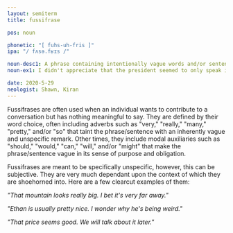```yaml
---
layout: semiterm
title: fussifrase

pos: noun

phonetic: "[ fuhs-uh-fris ]"
ipa: "/ fʌsə.fʁɪs /"

noun-desc1: A phrase containing intentionally vague words and/or sentence structure for the purpose of making very unspecific observations.
noun-ex1: I didn't appreciate that the president seemed to only speak in fussifrases.

date: 2020-5-29
neologist: Shawn, Kiran
---
```


<p class="info-text">Fussifrases are often used when an individual wants to contribute to a conversation but has nothing meaningful to say. They are defined by their word choice, often including adverbs such as "very," "really," "many," "pretty," and/or "so" that taint the phrase/sentence with an inherently vague and unspecific remark. Other times, they include modal auxiliaries such as "should," "would," "can," "will," and/or "might" that make the phrase/sentence vague in its sense of purpose and obligation.</p>

<p class="info-text">Fussifrases are meant to be specifically unspecific, however, this can be subjective. They are very much dependant upon the context of which they are shoehorned into. Here are a few clearcut examples of them:</p>

<p class="info-text" style="color:var(--grey10)">
	<i>"That mountain looks really big. I bet it's very far away."</i>
</p>

<p class="info-text" style="color:var(--grey10)">
	<i>"Ethan is usually pretty nice. I wonder why he's being weird."</i>
</p>

<p class="info-text" style="color:var(--grey10)">
	<i>"That price seems good. We will talk about it later."</i>
</p>